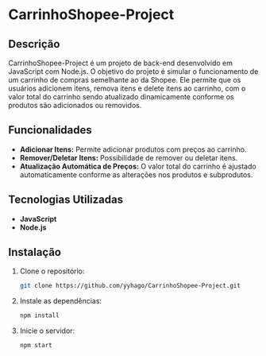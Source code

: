 # CarrinhoShopee-Project

## Descrição

CarrinhoShopee-Project é um projeto de back-end desenvolvido em JavaScript com Node.js. O objetivo do projeto é simular o funcionamento de um carrinho de compras semelhante ao da Shopee. Ele permite que os usuários adicionem itens, remova itens e delete itens ao carrinho, com o valor total do carrinho sendo atualizado dinamicamente conforme os produtos são adicionados ou removidos.

## Funcionalidades

- **Adicionar Itens:** Permite adicionar produtos com preços ao carrinho.
- **Remover/Deletar Itens:** Possibilidade de remover ou deletar itens.
- **Atualização Automática de Preços:** O valor total do carrinho é ajustado automaticamente conforme as alterações nos produtos e subprodutos.

## Tecnologias Utilizadas

- **JavaScript**
- **Node.js**

## Instalação

1. Clone o repositório:
   ```bash
   git clone https://github.com/yyhago/CarrinhoShopee-Project.git

2. Instale as dependências:
    ```bash
   npm install

3. Inicie o servidor:
    ```bash
   npm start